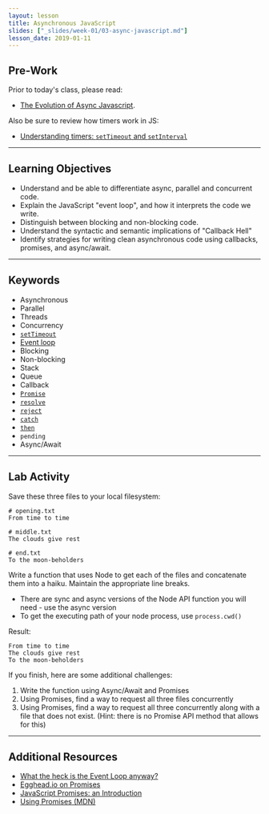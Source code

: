 ```yaml
---
layout: lesson
title: Asynchronous JavaScript
slides: ["_slides/week-01/03-async-javascript.md"]
lesson_date: 2019-01-11
---
```


## Pre-Work

Prior to today's class, please read:

- [The Evolution of Async Javascript](https://blog.risingstack.com/asynchronous-javascript/).

Also be sure to review how timers work in JS:

- [Understanding timers: `setTimeout` and `setInterval`](http://javascript.info/tutorial/settimeout-setinterval)

---

## Learning Objectives

- Understand and be able to differentiate async, parallel and concurrent code.
- Explain the JavaScript "event loop", and how it interprets the code we write.
- Distinguish between blocking and non-blocking code.
- Understand the syntactic and semantic implications of "Callback Hell"
- Identify strategies for writing clean asynchronous code using callbacks, promises, and async/await.

---

## Keywords

- Asynchronous
- Parallel
- Threads
- Concurrency
- [`setTimeout`](https://developer.mozilla.org/en-US/docs/Web/API/WindowTimers/setTimeout)
- [Event loop](https://developer.mozilla.org/en/docs/Web/JavaScript/EventLoop)
- Blocking
- Non-blocking
- Stack
- Queue
- Callback
- [`Promise`](https://developer.mozilla.org/en/docs/Web/JavaScript/Reference/Global_Objects/Promise)
- [`resolve`](https://developer.mozilla.org/en/docs/Web/JavaScript/Reference/Global_Objects/Promise/resolve)
- [`reject`](https://developer.mozilla.org/en/docs/Web/JavaScript/Reference/Global_Objects/Promise/reject)
- [`catch`](https://developer.mozilla.org/en-US/docs/Web/JavaScript/Reference/Global_Objects/Promise/catch)
- [`then`](https://developer.mozilla.org/en-US/docs/Web/JavaScript/Reference/Global_Objects/Promise/then)
- `pending`
- Async/Await

---

## Lab Activity

Save these three files to your local filesystem:

```
# opening.txt
From time to time
```

```
# middle.txt
The clouds give rest
```

```
# end.txt
To the moon-beholders
```

Write a function that uses Node to get each of the files and concatenate them into a haiku. Maintain the appropriate line breaks.

- There are sync and async versions of the Node API function you will need - use the async version
- To get the executing path of your node process, use `process.cwd()`

Result:

```
From time to time
The clouds give rest
To the moon-beholders
```

If you finish, here are some additional challenges:

1.  Write the function using Async/Await and Promises
2.  Using Promises, find a way to request all three files concurrently
3.  Using Promises, find a way to request all three concurrently along with a file that does not exist. (Hint: there is no Promise API method that allows for this)

---

## Additional Resources

- [What the heck is the Event Loop anyway?](http://2014.jsconf.eu/speakers/philip-roberts-what-the-heck-is-the-event-loop-anyway.html)
- [Egghead.io on Promises](https://egghead.io/lessons/ecmascript-6-promises-with-es6)
- [JavaScript Promises: an Introduction](https://developers.google.com/web/fundamentals/getting-started/primers/promises)
- [Using Promises (MDN)](https://developer.mozilla.org/en-US/docs/Web/JavaScript/Guide/Using_promises)
